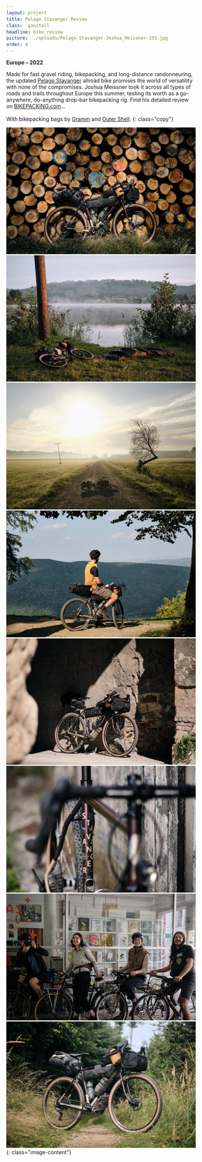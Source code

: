 ```yaml
---
layout: project
title: Pelago Stavanger Review
class:  ganztoll
headline: bike review
picture: ../uploads/Pelago-Stavanger-Joshua_Meissner-155.jpg
order: 4
---
```

**Europe – 2022**

Made for fast gravel riding, bikepacking, and long-distance randonneuring, the updated <a href="https://pelagobicycles.com/stavanger/" target="_blank">Pelago Stavanger</a> allroad bike promises the world of versatility with none of the compromises. Joshua Meissner took it across all types of roads and trails throughout Europe this summer, testing its worth as a go-anywhere, do-anything drop-bar bikepacking rig. Find his detailed review on <a href="https://bikepacking.com/plog/inside-son-dynamo-hubs/" target="_blank">BIKEPACKING.com</a>… <br> <br>
With bikepacking bags by <a href="https://www.gramm-tourpacking.com/" target="_blank">Gramm</a> and <a href="https://outershell.com/" target="_blank">Outer Shell</a>. 
{: class="copy"}

![tollesbild](../uploads/Pelago-Stavanger-Joshua_Meissner-05.jpg)
![tollesbild](../uploads/Pelago-Stavanger-Joshua_Meissner-23.jpg)
![tollesbild](../uploads/Pelago-Stavanger-Joshua_Meissner-40.jpg)
![tollesbild](../uploads/Pelago-Stavanger-Joshua_Meissner-123.jpg)
![tollesbild](../uploads/Pelago-Stavanger-Joshua_Meissner-155.jpg)
![tollesbild](../uploads/Pelago-Stavanger-Joshua_Meissner-174.jpg)
![tollesbild](../uploads/Pelago-Stavanger-Joshua_Meissner-201.jpg)
![tollesbild](../uploads/Pelago-Stavanger-Joshua-Meissner-82.jpg)
{: class="image-content"}


